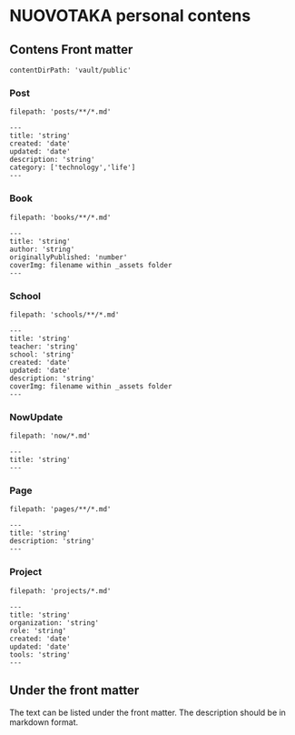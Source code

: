 # NUOVOTAKA personal contens

## Contens Front matter

`contentDirPath: 'vault/public'`

### Post

`filepath: 'posts/**/*.md'`

```
---
title: 'string'
created: 'date'
updated: 'date'
description: 'string'
category: ['technology','life']
---
```

### Book

`filepath: 'books/**/*.md'`

```
---
title: 'string'
author: 'string'
originallyPublished: 'number'
coverImg: filename within _assets folder
---
```

### School

`filepath: 'schools/**/*.md'`

```
---
title: 'string'
teacher: 'string'
school: 'string'
created: 'date'
updated: 'date'
description: 'string'
coverImg: filename within _assets folder
---
```

### NowUpdate

`filepath: 'now/*.md'`

```
---
title: 'string'
---
```

### Page

`filepath: 'pages/**/*.md'`

```
---
title: 'string'
description: 'string'
---
```

### Project

`filepath: 'projects/*.md'`

```
---
title: 'string'
organization: 'string'
role: 'string'
created: 'date'
updated: 'date'
tools: 'string'
---
```

## Under the front matter

The text can be listed under the front matter.
The description should be in markdown format.
